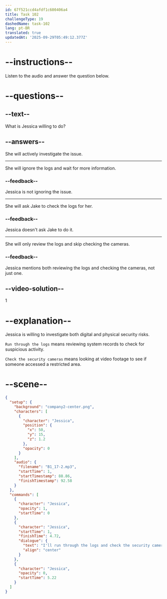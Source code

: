 ```yaml
---
id: 67f521ccd4afdf1c600406a4
title: Task 102
challengeType: 19
dashedName: task-102
lang: pt-BR
translated: true
updatedAt: '2025-09-29T05:49:12.377Z'
---
```


<!-- (audio) Jessica: I'll run through the logs and check the security cameras for any physical access breaches. -->

# --instructions--

Listen to the audio and answer the question below.

# --questions--

## --text--

What is Jessica willing to do?

## --answers--

She will actively investigate the issue.

---

She will ignore the logs and wait for more information.

### --feedback--

Jessica is not ignoring the issue.

---

She will ask Jake to check the logs for her.

### --feedback--

Jessica doesn't ask Jake to do it.

---

She will only review the logs and skip checking the cameras.

### --feedback--

Jessica mentions both reviewing the logs and checking the cameras, not just one.

## --video-solution--

1

# --explanation--

Jessica is willing to investigate both digital and physical security risks.

`Run through the logs` means reviewing system records to check for suspicious activity.

`Check the security cameras` means looking at video footage to see if someone accessed a restricted area.

# --scene--

```json
{
  "setup": {
    "background": "company2-center.png",
    "characters": [
      {
        "character": "Jessica",
        "position": {
          "x": 50,
          "y": 15,
          "z": 1.2
        },
        "opacity": 0
      }
    ],
    "audio": {
      "filename": "B1_17-2.mp3",
      "startTime": 1,
      "startTimestamp": 88.86,
      "finishTimestamp": 92.58
    }
  },
  "commands": [
    {
      "character": "Jessica",
      "opacity": 1,
      "startTime": 0
    },
    {
      "character": "Jessica",
      "startTime": 1,
      "finishTime": 4.72,
      "dialogue": {
        "text": "I'll run through the logs and check the security cameras for any physical access breaches.",
        "align": "center"
      }
    },
    {
      "character": "Jessica",
      "opacity": 0,
      "startTime": 5.22
    }
  ]
}
```
